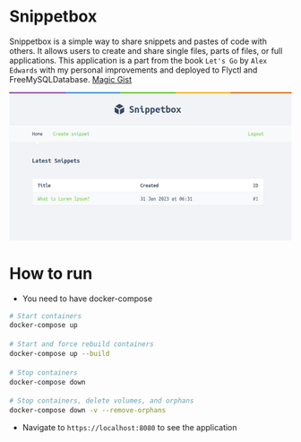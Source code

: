 # Snippetbox

Snippetbox is a simple way to share snippets and pastes of code with others. It allows users to create and share single files, parts of files, or full applications.
This application is a part from the book `Let's Go` by `Alex Edwards` with my personal improvements and deployed to Flyctl and FreeMySQLDatabase.
[Magic Gist](https://magic-gist.fly.dev/)

![app](assets/app.png)

# How to run

- You need to have docker-compose

```bash
# Start containers
docker-compose up

# Start and force rebuild containers
docker-compose up --build

# Stop containers
docker-compose down

# Stop containers, delete volumes, and orphans
docker-compose down -v --remove-orphans
```

- Navigate to `https://localhost:8080` to see the application
